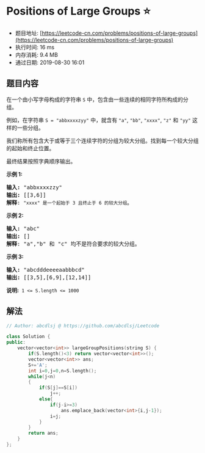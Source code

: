 # Positions of Large Groups :star:
- 题目地址: [https://leetcode-cn.com/problems/positions-of-large-groups](https://leetcode-cn.com/problems/positions-of-large-groups)
- 执行时间: 16 ms 
- 内存消耗: 9.4 MB
- 通过日期: 2019-08-30 16:01

## 题目内容
<p>在一个由小写字母构成的字符串 <code>S</code> 中，包含由一些连续的相同字符所构成的分组。</p>

<p>例如，在字符串 <code>S = "abbxxxxzyy"</code> 中，就含有 <code>"a"</code>, <code>"bb"</code>, <code>"xxxx"</code>, <code>"z"</code> 和 <code>"yy"</code> 这样的一些分组。</p>

<p>我们称所有包含大于或等于三个连续字符的分组为较大分组。找到每一个较大分组的起始和终止位置。</p>

<p>最终结果按照字典顺序输出。</p>

<p><strong>示例 1:</strong></p>

<pre>
<strong>输入: </strong>"abbxxxxzzy"
<strong>输出: </strong>[[3,6]]
<strong>解释</strong>: <code>"xxxx" 是一个起始于 3 且终止于 6 的较大分组</code>。
</pre>

<p><strong>示例 2:</strong></p>

<pre>
<strong>输入: </strong>"abc"
<strong>输出: </strong>[]
<strong>解释</strong>: "a","b" 和 "c" 均不是符合要求的较大分组。
</pre>

<p><strong>示例 3:</strong></p>

<pre>
<strong>输入: </strong>"abcdddeeeeaabbbcd"
<strong>输出: </strong>[[3,5],[6,9],[12,14]]</pre>

<p><strong>说明: </strong> <code>1 <= S.length <= 1000</code></p>


## 解法
```cpp
// Author: abcdlsj @ https://github.com/abcdlsj/Leetcode

class Solution {
public:
    vector<vector<int>> largeGroupPositions(string S) {
        if(S.length()<3) return vector<vector<int>>();
        vector<vector<int>> ans;
        S+='A';
        int i=0,j=0,n=S.length();
        while(j<n)
        {
            if(S[j]==S[i])
                j++;
            else{
                if(j-i>=3)
                    ans.emplace_back(vector<int>{i,j-1});
                i=j;
            }
        }
        return ans;
    }
};

```